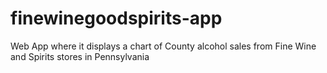 # finewinegoodspirits-app
Web App where it displays a chart of County alcohol sales from Fine Wine and Spirits stores in Pennsylvania

